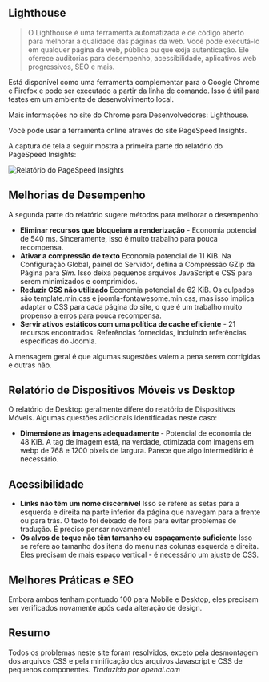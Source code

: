 <!-- Filename: jdocmanual?manual=user&heading=performance&filename=page-analysis.md / Display title: Análise de Página -->

## Lighthouse

> O Lighthouse é uma ferramenta automatizada e de código aberto para melhorar a qualidade das
páginas da web. Você pode executá-lo em qualquer página da web, pública ou que exija
autenticação. Ele oferece auditorias para desempenho, acessibilidade, aplicativos web progressivos,
SEO e mais.

Está disponível como uma ferramenta complementar para o Google Chrome e Firefox e pode ser
executado a partir da linha de comando. Isso é útil para testes em um ambiente de desenvolvimento
local.

Mais informações no site do Chrome para Desenvolvedores: Lighthouse.

Você pode usar a ferramenta online através do site PageSpeed Insights.

A captura de tela a seguir mostra a primeira parte do relatório do PageSpeed Insights:

![Relatório do PageSpeed Insights](../../../en/images/performance/performance-pagespeed-insights.png)

## Melhorias de Desempenho

A segunda parte do relatório sugere métodos para melhorar o desempenho:

* **Eliminar recursos que bloqueiam a renderização** - Economia potencial de 540 ms.
Sinceramente, isso é muito trabalho para pouca recompensa.
* **Ativar a compressão de texto** Economia potencial de 11 KiB. Na
Configuração Global, painel do Servidor, defina a Compressão GZip da Página para *Sim*. Isso deixa
pequenos arquivos JavaScript e CSS para serem minimizados e comprimidos.
* **Reduzir CSS não utilizado** Economia potencial de 62 KiB. Os culpados são
template.min.css e joomla-fontawesome.min.css, mas isso implica
adaptar o CSS para cada página do site, o que é um trabalho muito propenso a erros para
pouca recompensa.
* **Servir ativos estáticos com uma política de cache eficiente** - 21 recursos encontrados.
Referências fornecidas, incluindo referências específicas do Joomla.

A mensagem geral é que algumas sugestões valem a pena serem corrigidas e outras
não.

## Relatório de Dispositivos Móveis vs Desktop

O relatório de Desktop geralmente difere do relatório de Dispositivos Móveis. Algumas questões adicionais identificadas neste caso:

* **Dimensione as imagens adequadamente** - Potencial de economia de 48 KiB. A tag de imagem está, na verdade, otimizada com imagens em webp de 768 e 1200 pixels de largura. Parece que algo intermediário é necessário.

## Acessibilidade

* **Links não têm um nome discernível** Isso se refere às setas para a esquerda e direita na parte inferior da página que navegam para a frente ou para trás. O texto foi deixado de fora para evitar problemas de tradução. É preciso pensar novamente!
* **Os alvos de toque não têm tamanho ou espaçamento suficiente** Isso se refere ao tamanho dos itens do menu nas colunas esquerda e direita. Eles precisam de mais espaço vertical - é necessário um ajuste de CSS.  

## Melhores Práticas e SEO

Embora ambos tenham pontuado 100 para Mobile e Desktop, eles precisam ser verificados novamente após cada alteração de design.

## Resumo

Todos os problemas neste site foram resolvidos, exceto pela desmontagem dos arquivos CSS e pela minificação dos arquivos Javascript e CSS de pequenos componentes.
*Traduzido por openai.com*

